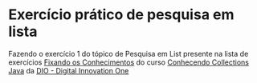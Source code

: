# Exercício prático de pesquisa em lista

Fazendo o exercício 1 do tópico de Pesquisa em List presente na
lista de exercícios
[Fixando os Conhecimentos](https://github.com/cami-la/collections-java-api-2023/blob/master/src/main/java/list/README.md) do curso [Conhecendo Collections Java](https://web.dio.me/track/bradesco-java-cloud-native/course/conhecendo-collections-java/learning/c5d6f4e1-6d05-4eea-93d8-d292c708999f)
da [DIO - Digital Innovation One](https://web.dio.me/)
